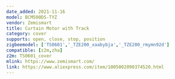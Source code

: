 ```yaml
---
date_added: 2021-11-16
model: BCM500DS-TYZ
vendor: Zemismart
title: Curtain Motor with Track
category: cover
supports: open, close, stop, position
zigbeemodel: ['TS0601','_TZE200_xaabybja','_TZE200_rmymn92d']
compatible: [z2m,zha]
z2m: TS0601_cover
mlink: https://www.zemismart.com/
link: https://www.aliexpress.com/item/1005002090374520.html
---
```

